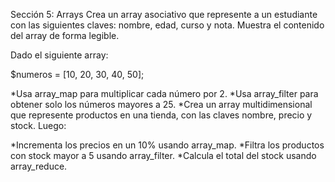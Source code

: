Sección 5: Arrays
Crea un array asociativo que represente a un estudiante con las siguientes claves: nombre, edad, curso y nota. Muestra el contenido del array de forma legible.

Dado el siguiente array:


$numeros = [10, 20, 30, 40, 50];


*Usa array_map para multiplicar cada número por 2.
*Usa array_filter para obtener solo los números mayores a 25.
*Crea un array multidimensional que represente productos en una tienda, con las claves nombre, precio y stock. Luego:

*Incrementa los precios en un 10% usando array_map.
*Filtra los productos con stock mayor a 5 usando array_filter.
*Calcula el total del stock usando array_reduce.